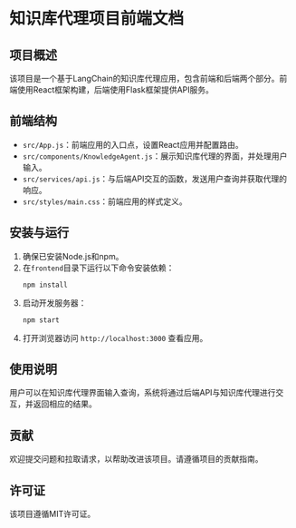 # 知识库代理项目前端文档

## 项目概述
该项目是一个基于LangChain的知识库代理应用，包含前端和后端两个部分。前端使用React框架构建，后端使用Flask框架提供API服务。

## 前端结构
- `src/App.js`：前端应用的入口点，设置React应用并配置路由。
- `src/components/KnowledgeAgent.js`：展示知识库代理的界面，并处理用户输入。
- `src/services/api.js`：与后端API交互的函数，发送用户查询并获取代理的响应。
- `src/styles/main.css`：前端应用的样式定义。

## 安装与运行
1. 确保已安装Node.js和npm。
2. 在`frontend`目录下运行以下命令安装依赖：
   ```
   npm install
   ```
3. 启动开发服务器：
   ```
   npm start
   ```
4. 打开浏览器访问 `http://localhost:3000` 查看应用。

## 使用说明
用户可以在知识库代理界面输入查询，系统将通过后端API与知识库代理进行交互，并返回相应的结果。

## 贡献
欢迎提交问题和拉取请求，以帮助改进该项目。请遵循项目的贡献指南。

## 许可证
该项目遵循MIT许可证。